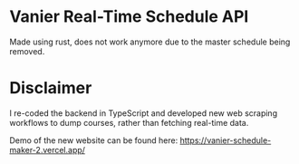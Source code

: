 # Vanier Real-Time Schedule API
Made using rust, does not work anymore due to the master schedule being removed.

# Disclaimer
I re-coded the backend in TypeScript and developed new web scraping workflows to dump courses, rather than fetching real-time data.

Demo of the new website can be found here: https://vanier-schedule-maker-2.vercel.app/
